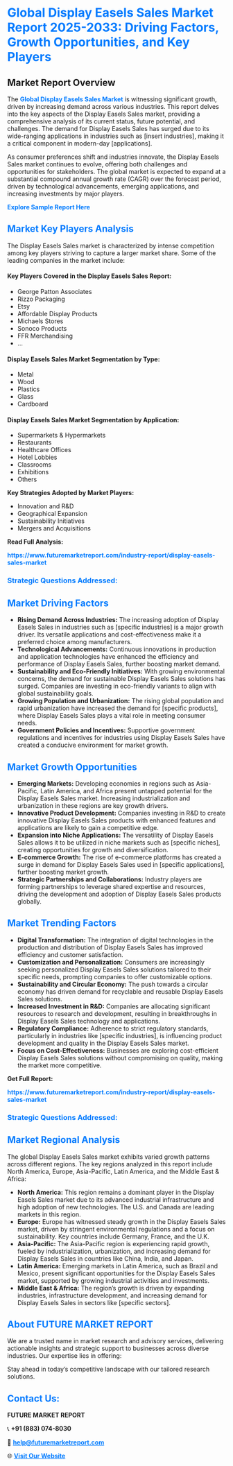 <h1 style="color: #007BFF;">Global Display Easels Sales Market Report 2025-2033: Driving Factors, Growth Opportunities, and Key Players</h1>

<section id="overview">
<h2>Market Report Overview</h2>
<p>The <a href="https://www.futuremarketreport.com/industry-report/display-easels-sales-market" style="color: #007BFF; text-decoration: none;"><strong>Global Display Easels Sales Market</strong></a> is witnessing significant growth, driven by increasing demand across various industries. This report delves into the key aspects of the Display Easels Sales market, providing a comprehensive analysis of its current status, future potential, and challenges. The demand for Display Easels Sales has surged due to its wide-ranging applications in industries such as [insert industries], making it a critical component in modern-day [applications].</p>
<p>As consumer preferences shift and industries innovate, the Display Easels Sales market continues to evolve, offering both challenges and opportunities for stakeholders. The global market is expected to expand at a substantial compound annual growth rate (CAGR) over the forecast period, driven by technological advancements, emerging applications, and increasing investments by major players.</p>
</section>

<section id="overview">
<p><a href="https://www.futuremarketreport.com/request-sample/reportId=103794" style="color: #007BFF; text-decoration: none;"><strong>Explore Sample Report Here</strong></a></p>
</section>

<section id="key-players">
<h2 style="color: #007BFF;">Market Key Players Analysis</h2>
<p>The Display Easels Sales market is characterized by intense competition among key players striving to capture a larger market share. Some of the leading companies in the market include:</p>
<h4>Key Players Covered in the Display Easels Sales Report:</h4>
<ul><li>George Patton Associates</li><li>Rizzo Packaging</li><li>Etsy</li><li>Affordable Display Products</li><li>Michaels Stores</li><li>Sonoco Products</li><li>FFR Merchandising</li><li>...</li></ul>
<h4>Display Easels Sales Market Segmentation by Type:</h4>
<ul><li>Metal</li><li>Wood</li><li>Plastics</li><li>Glass</li><li>Cardboard</li></ul>

<h4>Display Easels Sales Market Segmentation by Application:</h4>
<ul><li>Supermarkets &amp; Hypermarkets</li><li>Restaurants</li><li>Healthcare Offices</li><li>Hotel Lobbies</li><li>Classrooms</li><li>Exhibitions</li><li>Others</li></ul>
<p><strong>Key Strategies Adopted by Market Players:</strong></p>
<ul>
<li>Innovation and R&D</li>
<li>Geographical Expansion</li>
<li>Sustainability Initiatives</li>
<li>Mergers and Acquisitions</li>
</ul>
</section>

<section>
<p><strong>Read Full Analysis: </strong></p><a href="https://www.futuremarketreport.com/industry-report/display-easels-sales-market" style="color: #007BFF; text-decoration: none;"><strong>https://www.futuremarketreport.com/industry-report/display-easels-sales-market</strong></a>
<h3 style="color: #007BFF;">Strategic Questions Addressed:</h3>
</section>

<section id="driving-factors">
<h2 style="color: #007BFF;">Market Driving Factors</h2>
<ul>
<li><strong>Rising Demand Across Industries:</strong> The increasing adoption of Display Easels Sales in industries such as [specific industries] is a major growth driver. Its versatile applications and cost-effectiveness make it a preferred choice among manufacturers.</li>
<li><strong>Technological Advancements:</strong> Continuous innovations in production and application technologies have enhanced the efficiency and performance of Display Easels Sales, further boosting market demand.</li>
<li><strong>Sustainability and Eco-Friendly Initiatives:</strong> With growing environmental concerns, the demand for sustainable Display Easels Sales solutions has surged. Companies are investing in eco-friendly variants to align with global sustainability goals.</li>
<li><strong>Growing Population and Urbanization:</strong> The rising global population and rapid urbanization have increased the demand for [specific products], where Display Easels Sales plays a vital role in meeting consumer needs.</li>
<li><strong>Government Policies and Incentives:</strong> Supportive government regulations and incentives for industries using Display Easels Sales have created a conducive environment for market growth.</li>
</ul>
</section>

<section id="growth-opportunities">
<h2 style="color: #007BFF;">Market Growth Opportunities</h2>
<ul>
<li><strong>Emerging Markets:</strong> Developing economies in regions such as Asia-Pacific, Latin America, and Africa present untapped potential for the Display Easels Sales market. Increasing industrialization and urbanization in these regions are key growth drivers.</li>
<li><strong>Innovative Product Development:</strong> Companies investing in R&D to create innovative Display Easels Sales products with enhanced features and applications are likely to gain a competitive edge.</li>
<li><strong>Expansion into Niche Applications:</strong> The versatility of Display Easels Sales allows it to be utilized in niche markets such as [specific niches], creating opportunities for growth and diversification.</li>
<li><strong>E-commerce Growth:</strong> The rise of e-commerce platforms has created a surge in demand for Display Easels Sales used in [specific applications], further boosting market growth.</li>
<li><strong>Strategic Partnerships and Collaborations:</strong> Industry players are forming partnerships to leverage shared expertise and resources, driving the development and adoption of Display Easels Sales products globally.</li>
</ul>
</section>

<section id="trending-factors">
<h2 style="color: #007BFF;">Market Trending Factors</h2>
<ul>
<li><strong>Digital Transformation:</strong> The integration of digital technologies in the production and distribution of Display Easels Sales has improved efficiency and customer satisfaction.</li>
<li><strong>Customization and Personalization:</strong> Consumers are increasingly seeking personalized Display Easels Sales solutions tailored to their specific needs, prompting companies to offer customizable options.</li>
<li><strong>Sustainability and Circular Economy:</strong> The push towards a circular economy has driven demand for recyclable and reusable Display Easels Sales solutions.</li>
<li><strong>Increased Investment in R&D:</strong> Companies are allocating significant resources to research and development, resulting in breakthroughs in Display Easels Sales technology and applications.</li>
<li><strong>Regulatory Compliance:</strong> Adherence to strict regulatory standards, particularly in industries like [specific industries], is influencing product development and quality in the Display Easels Sales market.</li>
<li><strong>Focus on Cost-Effectiveness:</strong> Businesses are exploring cost-efficient Display Easels Sales solutions without compromising on quality, making the market more competitive.</li>
</ul>
</section>

<section>
<p><strong>Get Full Report: </strong></p><a href="https://www.futuremarketreport.com/industry-report/display-easels-sales-market" style="color: #007BFF; text-decoration: none;"><strong>https://www.futuremarketreport.com/industry-report/display-easels-sales-market</strong></a>
<h3 style="color: #007BFF;">Strategic Questions Addressed:</h3>
</section>


<section id="regional-analysis">
<h2 style="color: #007BFF;">Market Regional Analysis</h2>
<p>The global Display Easels Sales market exhibits varied growth patterns across different regions. The key regions analyzed in this report include North America, Europe, Asia-Pacific, Latin America, and the Middle East & Africa:</p>
<ul>
<li><strong>North America:</strong> This region remains a dominant player in the Display Easels Sales market due to its advanced industrial infrastructure and high adoption of new technologies. The U.S. and Canada are leading markets in this region.</li>
<li><strong>Europe:</strong> Europe has witnessed steady growth in the Display Easels Sales market, driven by stringent environmental regulations and a focus on sustainability. Key countries include Germany, France, and the U.K.</li>
<li><strong>Asia-Pacific:</strong> The Asia-Pacific region is experiencing rapid growth, fueled by industrialization, urbanization, and increasing demand for Display Easels Sales in countries like China, India, and Japan.</li>
<li><strong>Latin America:</strong> Emerging markets in Latin America, such as Brazil and Mexico, present significant opportunities for the Display Easels Sales market, supported by growing industrial activities and investments.</li>
<li><strong>Middle East & Africa:</strong> The region’s growth is driven by expanding industries, infrastructure development, and increasing demand for Display Easels Sales in sectors like [specific sectors].</li>
</ul>
</section>

<footer>
<h2 style="color: #007BFF;">About FUTURE MARKET REPORT</h2>
<p>We are a trusted name in market research and advisory services, delivering actionable insights and strategic support to businesses across diverse industries. Our expertise lies in offering:</p>

<p>Stay ahead in today’s competitive landscape with our tailored research solutions.</p>

<h2 style="color: #007BFF;">Contact Us:</h2>
<p><strong>FUTURE MARKET REPORT</strong></p>
<p>📞 <strong>+91 (883) 074-8030</strong></p>
<p>📧 <strong><a href="mailto:help@futuremarketreport.com" style="color: #007BFF;">help@futuremarketreport.com</a></strong></p>
<p>🌐 <strong><a href="https://www.futuremarketreport.com/" style="color: #007BFF;">Visit Our Website</a></strong></p>
</footer>
